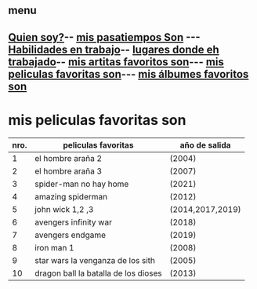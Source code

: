 ## menu 
## [Quien soy?](./quiensoy.md)-- [mis pasatiempos Son](./pasatiempos.md) ---[Habilidades en trabajo](./experiencia.md)-- [lugares donde eh trabajado](./lugares.md)-- [mis artitas favoritos son](./artistas.md)--- [mis peliculas favoritas son](./peliculas.md)--- [mis álbumes favoritos son](./álbumes.md) 


# mis peliculas favoritas son 

| nro.| peliculas favoritas | año de salida  |
| --- | ------------- |---------|
| 1 | el hombre araña 2  |(2004)
| 2 | el hombre araña 3 |(2007) 
| 3 |spider-man no hay home  |(2021)
| 4 | amazing spiderman |(2012)
| 5  |  john wick 1,2 ,3 |(2014,2017,2019)
| 6 |avengers infinity war  |(2018) 
| 7 |  avengers endgame|(2019) 
|  8 | iron man 1  |(2008)
|  9 |   star wars la venganza de los sith|(2005) 
| 10 |  dragon ball la batalla de los dioses | (2013)

